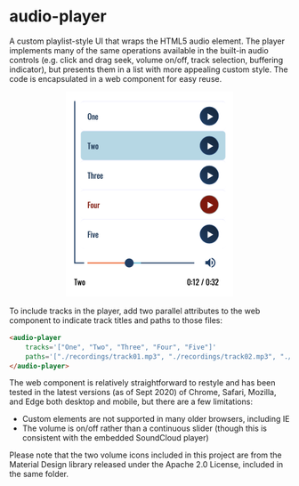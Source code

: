 # audio-player

A custom playlist-style UI that wraps the HTML5 audio element. The player implements many of the same operations available in the built-in audio controls (e.g. click and drag seek, volume on/off, track selection, buffering indicator), but presents them in a list with more appealing custom style. The code is encapsulated in a web component for easy reuse.

<p align="center">
    <img src="./images/media-player.png" width="300"/>
</p>

To include tracks in the player, add two parallel attributes to the web component to indicate track titles and paths to those files:

```html
<audio-player
	tracks='["One", "Two", "Three", "Four", "Five"]'
	paths='["./recordings/track01.mp3", "./recordings/track02.mp3", "./recordings/track03.mp3", "./recordings/track04.mp3", "./recordings/track05.mp3"]'>
</audio-player>
```

The web component is relatively straightforward to restyle and has been tested in the latest versions (as of Sept 2020) of Chrome, Safari, Mozilla, and Edge both desktop and mobile, but there are a few limitations:
* Custom elements are not supported in many older browsers, including IE
* The volume is on/off rather than a continuous slider (though this is consistent with the embedded SoundCloud player)

Please note that the two volume icons included in this project are from the Material Design library released under the Apache 2.0 License, included in the same folder.
